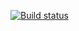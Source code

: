 [![Build status](https://ci.appveyor.com/api/projects/status/f776ntky4tedixi5/branch/main?svg=true)](https://ci.appveyor.com/project/TyanaArt/selenide/branch/main)
